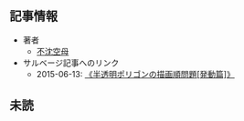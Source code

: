 ## 記事情報
- 著者
	- <a href="https://www.nicovideo.jp/user/1942311" target="_user">不沈空母</a>
- サルベージ記事へのリンク
	- 2015-06-13: <a href="https://mmdblomagasaru.blogspot.com/2025/02/15-06-13.html" target="_page">《半透明ポリゴンの描画順問題[発動篇]》</a>
## 未読
